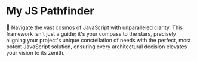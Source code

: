 # My JS Pathfinder
🧪 Navigate the vast cosmos of JavaScript with unparalleled clarity. This framework isn't just a guide; it's your compass to the stars, precisely aligning your project's unique constellation of needs with the perfect, most potent JavaScript solution, ensuring every architectural decision elevates your vision to its zenith.
